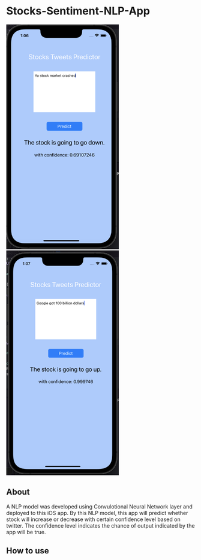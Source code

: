 # Stocks-Sentiment-NLP-App
<p float="left">
  <img src="https://github.com/alexshumteru/Stocks-Sentiment-NLP-App/blob/master/sample_img1.png" width="300" height="600">
  <img src="https://github.com/alexshumteru/Stocks-Sentiment-NLP-App/blob/master/sample_img2.png" width="300" height="600">
<p>
 
## About

A NLP model was developed using Convulotional Neural Network layer and deployed to this iOS app. By this NLP model, this app will predict  whether stock will increase or decrease with certain confidence level based on twitter. The confidence level indicates the chance of output indicated by the app will be true. 
  
## How to use

